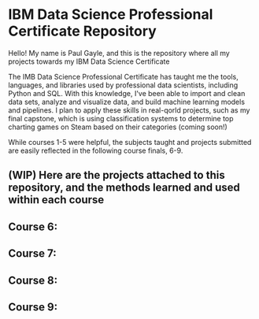 # IBM Data Science Professional Certificate Repository

Hello! My name is Paul Gayle, and this is the repository where all my projects towards my IBM Data Science Certificate

The IMB Data Science Professional Certificate has taught me the tools, languages, and libraries used by professional data scientists, including Python and SQL. With this knowledge, I've been able to import and clean data sets, analyze and visualize data, and build machine learning models and pipelines. I plan to apply these skills in real-qorld projects, such as my final capstone, which is using classification systems to determine top charting games on Steam based on their categories (coming soon!) 

While courses 1-5 were helpful, the subjects taught and projects submitted are easily reflected in the following course finals, 6-9.

## (WIP) Here are the projects attached to this repository, and the methods learned and used within each course
Course 6:
-  
Course 7:
- 
Course 8:
- 
Course 9:
- 
